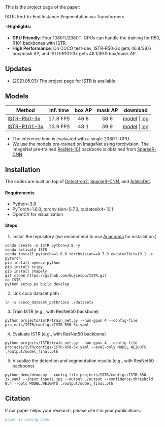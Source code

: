 This is the project page of the paper:

ISTR: End-to-End Instance Segmentation via Transformers.

:star:**Highlights:**
- **GPU Friendly**: Four 1080Ti/2080Ti GPUs can handle the training for R50, R101 backbones with ISTR.
- **High Performance**: On COCO test-dev, ISTR-R50-3x gets 46.8/38.6 box/mask AP, and ISTR-R101-3x gets 48.1/39.9 box/mask AP.

## Updates
- (2021.05.03) The project page for ISTR is avaliable.

## Models
Method | inf. time | box AP | mask AP | download
--- |:---:|:---:|:---:|:---:
[ISTR-R50-3x](https://github.com/hujiecpp/ISTR/blob/main/projects/ISTR/configs/ISTR-R50-3x.yaml) | 17.8 FPS | 46.8  | 38.6 | [model](https://drive.google.com/drive/folders/1LEq1I3RlH5Ufz8agNv9iDgxP85k2Fh2X?usp=sharing) \| [log](https://drive.google.com/drive/folders/1LEq1I3RlH5Ufz8agNv9iDgxP85k2Fh2X?usp=sharing)
[ISTR-R101-3x](https://github.com/hujiecpp/ISTR/blob/main/projects/ISTR/configs/ISTR-R101-3x.yaml) | 13.9 FPS | 48.1  | 39.9 | [model](https://drive.google.com/drive/folders/1LEq1I3RlH5Ufz8agNv9iDgxP85k2Fh2X?usp=sharing) \| [log](https://drive.google.com/drive/folders/1LEq1I3RlH5Ufz8agNv9iDgxP85k2Fh2X?usp=sharing)

- The inference time is evaluated with a single 2080Ti GPU.
- We use the models pre-trained on ImageNet using torchvision. The ImageNet pre-trained [ResNet-101](https://drive.google.com/drive/u/1/folders/19UaSgR4OwqA-BhCs_wG7i6E-OXC5NR__) backbone is obtained from [SparseR-CNN](https://github.com/PeizeSun/SparseR-CNN/blob/main/tools/convert-torchvision-to-d2.py).

## Installation
The codes are built on top of [Detectron2](https://github.com/facebookresearch/detectron2), [SparseR-CNN](https://github.com/PeizeSun/SparseR-CNN), and [AdelaiDet](https://github.com/aim-uofa/AdelaiDet).

#### Requirements
- Python=3.8
- PyTorch=1.6.0, torchvision=0.7.0, cudatoolkit=10.1
- OpenCV for visualization

#### Steps
1. Install the repository (we recommend to use [Anaconda](https://www.anaconda.com/) for installation.)
```
conda create -n ISTR python=3.8 -y
conda activate ISTR
conda install pytorch==1.6.0 torchvision==0.7.0 cudatoolkit=10.1 -c pytorch
pip install opencv-python
pip install scipy
pip install shapely
git clone https://github.com/hujiecpp/ISTR.git
cd ISTR
python setup.py build develop
```

2. Link coco dataset path
```
ln -s /coco_dataset_path/coco ./datasets
```

3. Train ISTR (e.g., with ResNet50 backbone)
```
python projects/ISTR/train_net.py --num-gpus 4 --config-file projects/ISTR/configs/ISTR-R50-3x.yaml
```

4. Evaluate ISTR (e.g., with ResNet50 backbone)
```
python projects/ISTR/train_net.py --num-gpus 4 --config-file projects/ISTR/configs/ISTR-R50-3x.yaml --eval-only MODEL.WEIGHTS ./output/model_final.pth
```

5. Visualize the detection and segmentation results (e.g., with ResNet50 backbone)
```
python demo/demo.py --config-file projects/ISTR/configs/ISTR-R50-3x.yaml --input input1.jpg --output ./output --confidence-threshold 0.4 --opts MODEL.WEIGHTS ./output/model_final.pth
```

## Citation

If our paper helps your research, please cite it in your publications:

```BibTeX
paper is coming soon.
```
